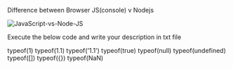 Difference between Browser JS(console) v Nodejs

![JavaScript-vs-Node-JS](https://user-images.githubusercontent.com/84328532/146684986-a8312a30-829a-4e81-8a99-d2095632c5f6.png)


Execute the below code and write your description in txt file

typeof(1)
typeof(1.1)
typeof('1.1')
typeof(true)
typeof(null)
typeof(undefined)
typeof([])
typeof({})
typeof(NaN)
